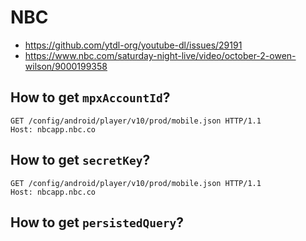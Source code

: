 # NBC

- https://github.com/ytdl-org/youtube-dl/issues/29191
- https://www.nbc.com/saturday-night-live/video/october-2-owen-wilson/9000199358

## How to get `mpxAccountId`?

~~~
GET /config/android/player/v10/prod/mobile.json HTTP/1.1
Host: nbcapp.nbc.co
~~~

## How to get `secretKey`?

~~~
GET /config/android/player/v10/prod/mobile.json HTTP/1.1
Host: nbcapp.nbc.co
~~~

## How to get `persistedQuery`?
